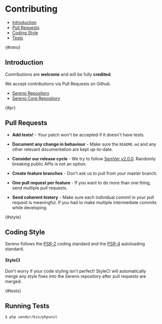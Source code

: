 # Contributing

- [Introduction](#intro)
- [Pull Requests](#pr)
- [Coding Style](#style)
- [Tests](#tests)

{#intro}
## [](#intro) Introduction

Contributions are **welcome** and will be fully **credited**.

We accept contributions via Pull Requests on Github.
  - [Sereno Repository](https://github.com/znck/sereno)
  - [Sereno Core Repository](https://github.com/znck/sereno-core)

{#pr}
## [](#pr) Pull Requests

- **Add tests!** - Your patch won't be accepted if it doesn't have tests.

- **Document any change in behaviour** - Make sure the `README.md` and any other relevant documentation are kept up-to-date.

- **Consider our release cycle** - We try to follow [SemVer v2.0.0](http://semver.org/). Randomly breaking public APIs is not an option.

- **Create feature branches** - Don't ask us to pull from your master branch.

- **One pull request per feature** - If you want to do more than one thing, send multiple pull requests.

- **Send coherent history** - Make sure each individual commit in your pull request is meaningful. If you had to make multiple intermediate commits while developing.

{#style}
## [](#style) Coding Style

Sereno follows the [PSR-2](https://github.com/php-fig/fig-standards/blob/master/accepted/PSR-2-coding-style-guide.md) coding standard and the [PSR-4](https://github.com/php-fig/fig-standards/blob/master/accepted/PSR-4-autoloader.md) autoloading standard.

#### StyleCI
Don't worry if your code styling isn't perfect! StyleCI will automatically merge any style fixes into the Sereno repository after pull requests are merged.

{#tests}
## [](#tests) Running Tests

``` bash
$ php vendor/bin/phpunit
```
